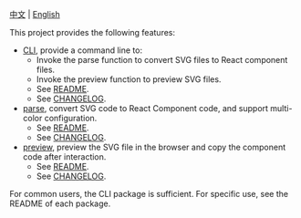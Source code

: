 [中文](https://github.com/taoliujun/svg-to-component/blob/master/README.zh_CN.md) | [English](https://github.com/taoliujun/svg-to-component/blob/master/README.en_US.md)

This project provides the following features:

-   [CLI](./packages/cli/), provide a command line to:
    -   Invoke the parse function to convert SVG files to React component files.
    -   Invoke the preview function to preview SVG files.
    -   See [README](./packages/cli/README.md).
    -   See [CHANGELOG](./packages/cli/CHANGELOG.md).
-   [parse](./packages/parse/), convert SVG code to React Component code, and support multi-color configuration.
    -   See [README](./packages/parse/README.md).
    -   See [CHANGELOG](./packages/parse/CHANGELOG.md).
-   [preview](./packages/preview/), preview the SVG file in the browser and copy the component code after interaction.
    -   See [README](./packages/preview/README.md).
    -   See [CHANGELOG](./packages/preview/CHANGELOG.md).

For common users, the CLI package is sufficient. For specific use, see the README of each package.
